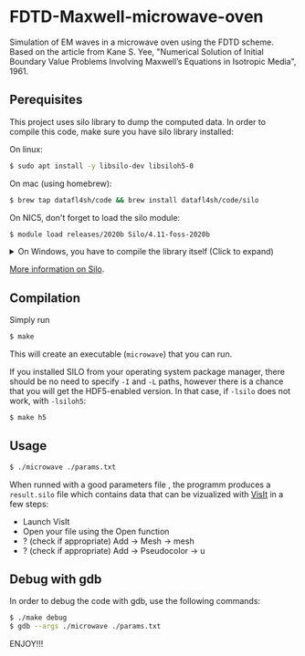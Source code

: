 # FDTD-Maxwell-microwave-oven
Simulation of EM waves in a microwave oven using the FDTD scheme.
Based on the article from Kane S. Yee, "Numerical Solution of Initial Boundary Value Problems Involving Maxwell’s Equations in Isotropic Media", 1961.

## Perequisites

This project uses silo library to dump the computed data.
In order to compile this code, make sure you have silo library installed:

On linux: 

```bash 
$ sudo apt install -y libsilo-dev libsiloh5-0
```

On mac (using homebrew): 

```bash
$ brew tap datafl4sh/code && brew install datafl4sh/code/silo
```

On NIC5, don't forget to load the silo module: 

```bash
$ module load releases/2020b Silo/4.11-foss-2020b
```

<details>
  <summary> On Windows, you have to compile the library itself (Click to expand)</summary>


  ```c
/**
* ... extracted from: https://gitlab.onelab.info/mcicuttin/snippets/-/blob/master/silo_example/silo.c
* 1) Get the library from
     https://wci.llnl.gov/sites/wci/files/2021-01/silo-4.10.2-bsd.tgz
 * 2) tar -zxvf silo-4.10.2-bsd.tgz
 * 3) cd silo-4.10.2-bsd
 * 4) export SILO_PREFIX=<path where you want to install silo>
 * 5) ./configure --prefix=$SILO_PREFIX
 * 6) make && make install
 *
 * In order to compile your program and link against the copy of SILO you
 * have just configured and installed, do
 *
 * gcc -I$SILO_PREFIX/include -L$SILO_PREFIX/lib myprogram.c -lsilo
 * ...
 **/
```
  
</details>

[More information on Silo](https://wci.llnl.gov/sites/wci/files/2020-08/GettingDataIntoVisIt2.0.0.pdf).


## Compilation
Simply run 
```bash
$ make
```
This will create an executable (`microwave`) that you can run.


If you installed SILO from your operating system package manager, there  should be no need to specify `-I` and `-L` paths, however there is a chance that you will get the HDF5-enabled version. In that case, if `-lsilo` does not work, with `-lsiloh5`:

```bash
$ make h5
```


## Usage
```bash
$ ./microwave ./params.txt
```
When runned with a good parameters file , the programm produces a `result.silo` file which contains data that can be vizualized with [VisIt](https://wci.llnl.gov/simulation/computer-codes/visit) in a few steps:

* Launch VisIt
* Open your file using the Open function
* ? (check if appropriate) Add -> Mesh -> mesh
* ? (check if appropriate) Add -> Pseudocolor -> u

## Debug with gdb
In order to debug the code with gdb, use the following commands:


```bash
$ ./make debug
$ gdb --args ./microwave ./params.txt
```


ENJOY!!!

